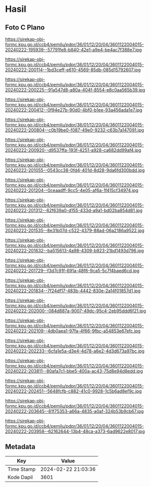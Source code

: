 # Hasil

## Foto C Plano

https://sirekap-obj-formc.kpu.go.id/ccb4/pemilu/pdpr/36/01/12/20/04/3601122004015-20240222-195939--57791fe8-b840-42e1-a9e4-be4ac7f388e7.jpg

https://sirekap-obj-formc.kpu.go.id/ccb4/pemilu/pdpr/36/01/12/20/04/3601122004015-20240222-200114--1bd3ceff-e610-4569-85db-085d15792607.jpg

https://sirekap-obj-formc.kpu.go.id/ccb4/pemilu/pdpr/36/01/12/20/04/3601122004015-20240222-200225--91a547d8-a80a-404f-8554-e8c0aa565b39.jpg

https://sirekap-obj-formc.kpu.go.id/ccb4/pemilu/pdpr/36/01/12/20/04/3601122004015-20240222-200412--0f94e27b-90d0-4bf0-b1ee-93a456ada1e7.jpg

https://sirekap-obj-formc.kpu.go.id/ccb4/pemilu/pdpr/36/01/12/20/04/3601122004015-20240222-200804--c0b19be0-f087-49e0-9232-c63b7a147091.jpg

https://sirekap-obj-formc.kpu.go.id/ccb4/pemilu/pdpr/36/01/12/20/04/3601122004015-20240222-200920--d9537ffa-193f-4251-a928-ca682dd99af4.jpg

https://sirekap-obj-formc.kpu.go.id/ccb4/pemilu/pdpr/36/01/12/20/04/3601122004015-20240222-201055--0543cc38-0fd4-401d-8d28-9da6fd300bdd.jpg

https://sirekap-obj-formc.kpu.go.id/ccb4/pemilu/pdpr/36/01/12/20/04/3601122004015-20240222-201204--0ceaadff-9cc5-4e05-af6a-1f415cf34974.jpg

https://sirekap-obj-formc.kpu.go.id/ccb4/pemilu/pdpr/36/01/12/20/04/3601122004015-20240222-201312--62f639a0-d155-433d-a9a1-bd02ba854d81.jpg

https://sirekap-obj-formc.kpu.go.id/ccb4/pemilu/pdpr/36/01/12/20/04/3601122004015-20240222-201535--8e31b07d-c522-4379-88ad-06a2186a9522.jpg

https://sirekap-obj-formc.kpu.go.id/ccb4/pemilu/pdpr/36/01/12/20/04/3601122004015-20240222-201632--ba515613-4a98-4309-b923-21bd1493d796.jpg

https://sirekap-obj-formc.kpu.go.id/ccb4/pemilu/pdpr/36/01/12/20/04/3601122004015-20240222-201729--f3d7c91f-691a-48f6-9ca5-5c7f4baed6cd.jpg

https://sirekap-obj-formc.kpu.go.id/ccb4/pemilu/pdpr/36/01/12/20/04/3601122004015-20240222-201834--7f24df17-483b-4442-830e-2a14f01857d1.jpg

https://sirekap-obj-formc.kpu.go.id/ccb4/pemilu/pdpr/36/01/12/20/04/3601122004015-20240222-202000--084d887a-9007-49dc-95c4-2eb95ddd6f21.jpg

https://sirekap-obj-formc.kpu.go.id/ccb4/pemilu/pdpr/36/01/12/20/04/3601122004015-20240222-202109--4db0aea1-97fa-4f66-9fbc-a54853e67efc.jpg

https://sirekap-obj-formc.kpu.go.id/ccb4/pemilu/pdpr/36/01/12/20/04/3601122004015-20240222-202233--6cfa1e5a-d3e4-4d78-a6e2-4d3d673a97bc.jpg

https://sirekap-obj-formc.kpu.go.id/ccb4/pemilu/pdpr/36/01/12/20/04/3601122004015-20240222-203811--80afa7c1-bbe5-400a-ac43-75d8e94d8edd.jpg

https://sirekap-obj-formc.kpu.go.id/ccb4/pemilu/pdpr/36/01/12/20/04/3601122004015-20240222-202451--5648fcfb-c882-41c0-9928-1c5b6ad8ef9c.jpg

https://sirekap-obj-formc.kpu.go.id/ccb4/pemilu/pdpr/36/01/12/20/04/3601122004015-20240222-203645--81f75353-a66a-4835-a0af-324b53b9cb67.jpg

https://sirekap-obj-formc.kpu.go.id/ccb4/pemilu/pdpr/36/01/12/20/04/3601122004015-20240222-203958--62162644-13b4-48ca-a373-6ad9622e8017.jpg


## Metadata

| Key        | Value               |
| ---------- | ------------------- |
| Time Stamp | 2024-02-22 21:03:36 |
| Kode Dapil | 3601                |



